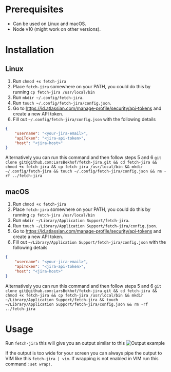 # Prerequisites
- Can be used on Linux and macOS.
- Node v10 (might work on other versions).

# Installation
## Linux
1. Run `chmod +x fetch-jira`
2. Place `fetch-jira` somewhere on your PATH, you could do this by running `cp fetch-jira /usr/local/bin`
3. Run `mkdir ~/.config/fetch-jira`.
4. Run `touch ~/.config/fetch-jira/config.json`.
5. Go to https://id.atlassian.com/manage-profile/security/api-tokens and create a new API token.
6. Fill out `~/.config/fetch-jira/config.json` with the following details
```json
{
	"username": "<your-jira-email>",
	"apiToken": "<jira-api-token>",
	"host": "<jira-host>"
}
```
Alternatively you can run this command and then follow steps 5 and 6 `git clone git@github.com:LarsBekhof/fetch-jira.git && cd fetch-jira && chmod +x fetch-jira && cp fetch-jira /usr/local/bin && mkdir ~/.config/fetch-jira && touch ~/.config/fetch-jira/config.json && rm -rf ../fetch-jira`

## macOS
1. Run `chmod +x fetch-jira`
2. Place `fetch-jira` somewhere on your PATH, you could do this by running `cp fetch-jira /usr/local/bin`
3. Run `mkdir ~/Library/Application Support/fetch-jira`.
4. Run `touch ~/Library/Application Support/fetch-jira/config.json`.
5. Go to https://id.atlassian.com/manage-profile/security/api-tokens and create a new API token.
6. Fill out `~/Library/Application Support/fetch-jira/config.json` with the following details
```json
{
	"username": "<your-jira-email>",
	"apiToken": "<jira-api-token>",
	"host": "<jira-host>"
}
```
Alternatively you can run this command and then follow steps 5 and 6 `git clone git@github.com:LarsBekhof/fetch-jira.git && cd fetch-jira && chmod +x fetch-jira && cp fetch-jira /usr/local/bin && mkdir ~/Library/Application Support/fetch-jira && touch ~/Library/Application Support/fetch-jira/config.json && rm -rf ../fetch-jira`

# Usage
Run `fetch-jira` this will give you an output similar to this ![Output example](https://i.imgur.com/qsW6V4j.png)

If the output is too wide for your screen you can always pipe the output to VIM like this `fetch-jira | vim`. If wrapping is not enabled in VIM run this command `:set wrap!`.
